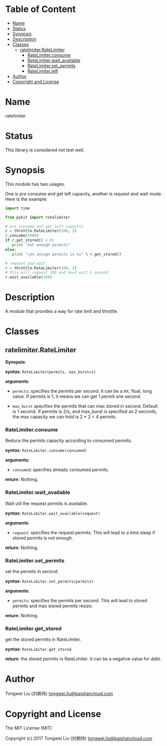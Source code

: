 <!-- START doctoc generated TOC please keep comment here to allow auto update -->
<!-- DON'T EDIT THIS SECTION, INSTEAD RE-RUN doctoc TO UPDATE -->
#   Table of Content

- [Name](#name)
- [Status](#status)
- [Synopsis](#synopsis)
- [Description](#description)
- [Classes](#classes)
  - [ratelimiter.RateLimiter](#ratelimiterratelimiter)
    - [RateLimiter.consume](#ratelimiterconsume)
    - [RateLimiter.wait_available](#ratelimiterwait_available)
    - [RateLimiter.set_permits](#ratelimiterset_permits)
    - [RateLimiter.left](#ratelimiterleft)
- [Author](#author)
- [Copyright and License](#copyright-and-license)

<!-- END doctoc generated TOC please keep comment here to allow auto update -->

#   Name

ratelimiter

#   Status

This library is considered not test well.

#   Synopsis
This module has two usages.

One is pre consume and get left capacity, another is request and wait mode.
Here is the example:

```python
import time

from pykit import ratelimiter

# pre consume and get left capacity
r = throttle.RateLimiter(100, 2)
r.consume(1000)
if r.get_stored() < 0:
   print "not enough permits"
else:
   print "can assign permits is %s" % r.get_stored()

# request and wait
r = throttle.RateLimiter(100, 2)
# this will request 100 and need wait 1 second.
r.wait_available(100)
```

#   Description

A module that provides a way for rate limit and throttle.


# Classes

## ratelimiter.RateLimiter

**Synopsis**:

**syntax**:
`RateLimiter(permits, max_burst=1)`

**arguments**:

-   `permits`:
    specifies the permits per second.
    It can be a int, float, long value.
    If permits is 1, it means we can get 1 permit one second.

-   `max_burst`
    specifies the permits that can max stored in second.
    Default is 1 second.
    If permits is 2/s, and max_burst is specified as 2 seconds,
    the max capacity we can hold is 2 * 2 = 4 permits.

### RateLimiter.consume
Reduce the permits capacity according to consumed permits.

**syntax**:
`RateLimiter.consume(consumed)`

**arguments**:

-   `consumed`:
    specifies already consumed permits.

**return**:
Nothing.

### RateLimiter.wait_available
Wait util the request permits is available.

**syntax**:
`RateLimiter.wait_available(request)`

**arguments**:

-   `request`:
    specifies the request permits.
    This will lead to a time sleep if stored permits is not enough.

**return**:
Nothing.

### RateLimiter.set_permits
set the permits in second.

**syntax**:
`RateLimiter.set_permits(permits)`

**arguments**:

-   `permits`:
    specifies the permits per second.
    This will lead to stored permits and max stored permits resize.

**return**:
Nothing.

### RateLimiter.get_stored
get the stored permits in RateLimiter.

**syntax**:
`RateLimiter.get_stored`

**return**:
the stored permits in RateLimiter.
It can be a negative value for debt.

#   Author

Tongwei Liu (刘桐伟) <tongwei.liu@baishancloud.com>

#   Copyright and License

The MIT License (MIT)

Copyright (c) 2017 Tongwei Liu (刘桐伟) <tongwei.liu@baishancloud.com>
